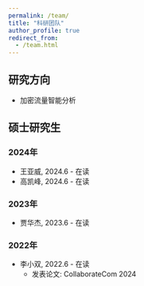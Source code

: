 ```yaml
---
permalink: /team/
title: "科研团队"
author_profile: true
redirect_from: 
  - /team.html
---
```


## 研究方向
  - 加密流量智能分析

## 硕士研究生

### 2024年
- 王亚威, 2024.6 - 在读
- 高凯峰, 2024.6 - 在读

### 2023年
- 贾华杰, 2023.6 - 在读

### 2022年
- 李小双, 2022.6 - 在读
  - 发表论文: CollaborateCom 2024
